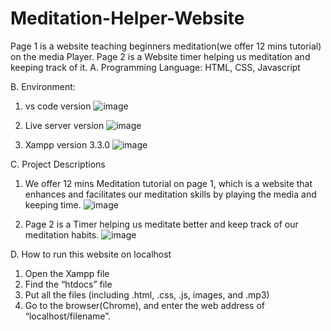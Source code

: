 # Meditation-Helper-Website
Page 1 is a website teaching beginners meditation(we offer 12 mins tutorial) on the media Player. Page 2 is a Website timer helping us meditation and keeping track of it.
A.	Programming Language: HTML, CSS, Javascript

B.	Environment: 
  1.	vs code version
   ![image](https://user-images.githubusercontent.com/89059171/217987485-cebce302-1c04-4111-ab3f-67f3d647887e.png)

  2.	Live server version
   ![image](https://user-images.githubusercontent.com/89059171/217987514-6561892a-125c-4860-9c0b-5788280c4b00.png)

  3.	Xampp version 3.3.0
  ![image](https://user-images.githubusercontent.com/89059171/217987559-43aeebb9-bb8e-4c90-85d2-3e8c0ea520e7.png)

C.	Project Descriptions
  1.	We offer 12 mins Meditation tutorial on page 1, which is a website that enhances and facilitates our meditation skills by playing the media and keeping time.
    ![image](https://user-images.githubusercontent.com/89059171/217987718-5b3c8cec-7fe8-44f3-a384-ede79e4370ac.png)

  2.	Page 2 is a Timer helping us meditate better and keep track of our meditation habits.
    ![image](https://user-images.githubusercontent.com/89059171/217987755-8ded83f7-3049-455f-93d3-518d1c65f705.png)

D.	How to run this website on localhost
  1.	Open the Xampp file
  2.	Find the “htdocs” file
  3.	Put all the files (including .html, .css, .js, images, and .mp3)
  4.	Go to the browser(Chrome), and enter the web address of “localhost/filename”.

 
